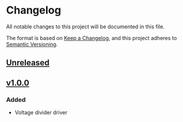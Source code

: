 # Changelog
All notable changes to this project will be documented in this file.

The format is based on [Keep a Changelog](https://keepachangelog.com/en/1.0.0/),
and this project adheres to [Semantic Versioning](https://semver.org/spec/v2.0.0.html).

## [Unreleased]

## [v1.0.0]

### Added

-   Voltage divider driver

[Unreleased]: https://github.com/IRNAS/irnas-voltage-divider-driver/compare/v1.0.0...HEAD
[v1.0.0]: https://github.com/IRNAS/irnas-voltage-divider-driver/compare/828e69b754eea559f6c2ee2ce877975840dc17ae...v1.0.0
